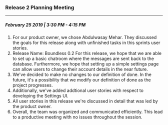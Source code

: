 ### Release 2 Planning Meeting
---
##### February 25 2019 | 3:30 PM - 4:15 PM

1. For our product owner, we chose Abdulwasay Mehar. They discussed the goals for this release along with unfinished tasks in this sprints user stories.
2. Release Name: Boundless 0.2
   	For this release, we hope that we are able to set up a basic chatroom where the messages are sent back to the database. Furthermore, we hope that setting up a simple settings page can allow users to change their account details in the near future. 
3.  We've decided to make no changes to our definition of done. In the future, it's a possibility that we modify our definition of done as the project progresses. 
4. Additionally, we've added addtional user stories with respect to developing the Settings UI.
5. All user stories in this release we're discussed in detail that was led by the product owner. 
6. Overall, the team was organized and communicated efficiently. This lead to a productive meeting with no issues throughout the session. 


